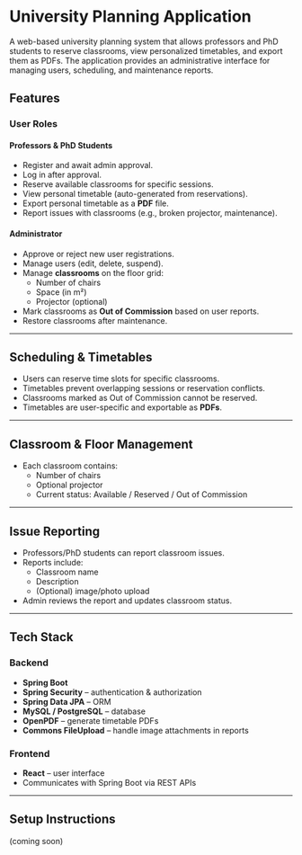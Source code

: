 # University Planning Application

A web-based university planning system that allows professors and PhD students to reserve classrooms, view personalized timetables, and export them as PDFs. The application provides an administrative interface for managing users, scheduling, and maintenance reports.

## Features

### User Roles

#### Professors & PhD Students
- Register and await admin approval.
- Log in after approval.
- Reserve available classrooms for specific sessions.
- View personal timetable (auto-generated from reservations).
- Export personal timetable as a **PDF** file.
- Report issues with classrooms (e.g., broken projector, maintenance).

#### Administrator
- Approve or reject new user registrations.
- Manage users (edit, delete, suspend).
- Manage **classrooms** on the floor grid:
  - Number of chairs
  - Space (in m²)
  - Projector (optional)
- Mark classrooms as **Out of Commission** based on user reports.
- Restore classrooms after maintenance.

---

## Scheduling & Timetables

- Users can reserve time slots for specific classrooms.
- Timetables prevent overlapping sessions or reservation conflicts.
- Classrooms marked as Out of Commission cannot be reserved.
- Timetables are user-specific and exportable as **PDFs**.

---

## Classroom & Floor Management

- Each classroom contains:
  - Number of chairs
  - Optional projector
  - Current status: Available / Reserved / Out of Commission

---

## Issue Reporting

- Professors/PhD students can report classroom issues.
- Reports include:
  - Classroom name
  - Description
  - (Optional) image/photo upload
- Admin reviews the report and updates classroom status.

---

## Tech Stack

### Backend
- **Spring Boot**
- **Spring Security** – authentication & authorization
- **Spring Data JPA** – ORM
- **MySQL / PostgreSQL** – database
- **OpenPDF** – generate timetable PDFs
- **Commons FileUpload** – handle image attachments in reports

### Frontend
- **React** – user interface
- Communicates with Spring Boot via REST APIs

---

## Setup Instructions
(coming soon)

